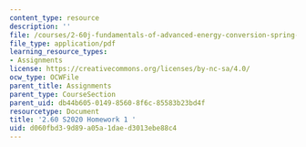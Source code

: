 ```yaml
---
content_type: resource
description: ''
file: /courses/2-60j-fundamentals-of-advanced-energy-conversion-spring-2020/d060fbd39d89a05a1daed3013ebe88c4_MIT2_60s20_hw1.pdf
file_type: application/pdf
learning_resource_types:
- Assignments
license: https://creativecommons.org/licenses/by-nc-sa/4.0/
ocw_type: OCWFile
parent_title: Assignments
parent_type: CourseSection
parent_uid: db44b605-0149-8560-8f6c-85583b23bd4f
resourcetype: Document
title: '2.60 S2020 Homework 1 '
uid: d060fbd3-9d89-a05a-1dae-d3013ebe88c4
---
```

